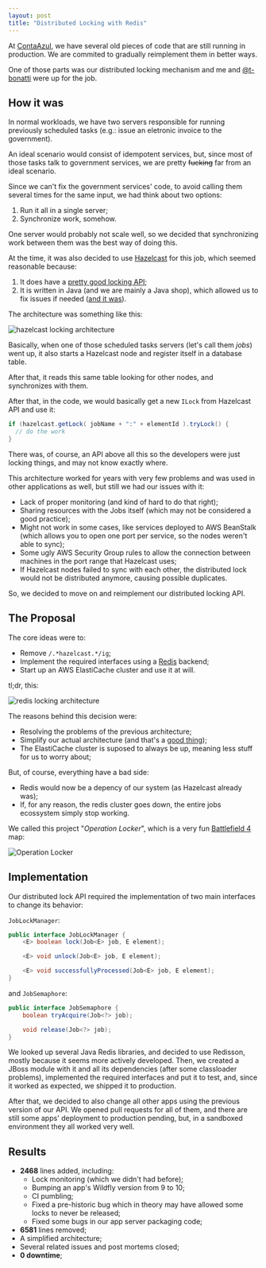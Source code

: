 ```yaml
---
layout: post
title: "Distributed Locking with Redis"
---
```


At [ContaAzul][], we have several old pieces of code that are still running
in production. We are commited to gradually reimplement them in better ways.

One of those parts was our distributed locking mechanism and me and
[@t-bonatti](https://github.com/t-bonatti) were up for the job.

[ContaAzul]: http://contaazul.com

## How it was

In normal workloads, we have two servers responsible for running previously
scheduled tasks (e.g.: issue an eletronic invoice to the government).

An ideal scenario would consist of idempotent services, but, since most
of those tasks talk to government services, we are pretty ~~fucking~~ far from
an ideal scenario.

Since we can't fix the government services' code, to avoid calling them
several times for the same input, we had think about two options:

1. Run it all in a single server;
2. Synchronize work, somehow.

One server would probably not scale well, so we decided that
synchronizing work between them was the best way of doing this.

At the time, it was also decided to use [Hazelcast][] for this job,
which seemed reasonable because:

1. It does have a [pretty good locking API](http://docs.hazelcast.org/docs/3.5/manual/html/lock.html);
2. It is written in Java (and we are mainly a Java shop), which allowed us
to fix issues if needed ([and it was][hazel-issue]).

The architecture was something like this:

![hazelcast locking architecture](https://cloud.githubusercontent.com/assets/245435/19310039/8f6e39ce-905e-11e6-9f16-8f23e750f088.png)

Basically, when one of those scheduled tasks servers (let's call them _jobs_)
went up, it also starts a Hazelcast node and register itself in a database
table.

After that, it reads this same table looking for other nodes, and synchronizes
with them.

After that, in the code, we would basically get a new `ILock` from Hazelcast
API and use it:

```java
if (hazelcast.getLock( jobName + ":" + elementId ).tryLock() {
  // do the work
}
```

There was, of course, an API above all this so the developers were just
locking things, and may not know exactly where.

This architecture worked for years with very few problems and was used in
other applications as well, but still we had our issues with it:

- Lack of proper monitoring (and kind of hard to do that right);
- Sharing resources with the Jobs itself (which may not be considered a good
practice);
- Might not work in some cases, like services deployed to AWS BeanStalk (which
allows you to open one port per service, so the nodes weren't able to sync);
- Some ugly AWS Security Group rules to allow the connection between machines
in the port range that Hazelcast uses;
- If Hazelcast nodes failed to sync with each other, the distributed lock
would not be distributed anymore, causing possible duplicates.

So, we decided to move on and reimplement our distributed locking API.

[hazel-issue]: https://github.com/hazelcast/hazelcast/issues/2217
[Hazelcast]: https://hazelcast.com/

## The Proposal

The core ideas were to:

- Remove `/.*hazelcast.*/ig`;
- Implement the required interfaces using a [Redis][] backend;
- Start up an AWS ElastiCache cluster and use it at will.

tl;dr, this:

![redis locking architecture](https://cloud.githubusercontent.com/assets/245435/19310049/943dd7de-905e-11e6-9c74-7c681de2dcd7.png)

The reasons behind this decision were:

- Resolving the problems of the previous architecture;
- Simplify our actual architecture (and that's a [good thing][simple]);
- The ElastiCache cluster is suposed to always be up, meaning less stuff
for us to worry about;

But, of course, everything have a bad side:

- Redis would now be a depency of our system (as Hazelcast already was);
- If, for any reason, the redis cluster goes down, the entire jobs ecossystem
simply stop working.

We called this project "_Operation Locker_", which is a very fun
[Battlefield 4][bf4] map:

![Operation Locker](https://cloud.githubusercontent.com/assets/245435/20439089/325cd208-ada1-11e6-8678-f8b7df79c3a0.png)

[simple]: https://medium.com/production-ready/simplicity-a-prerequisite-for-reliability-8d000f8d18df#.mv1o3i807
[Redis]: https://redis.io/
[bf4]: https://www.battlefield.com/games/battlefield-4

## Implementation

Our distributed lock API required the implementation of two main interfaces
to change its behavior:

`JobLockManager`:

```java
public interface JobLockManager {
	<E> boolean lock(Job<E> job, E element);

	<E> void unlock(Job<E> job, E element);

	<E> void successfullyProcessed(Job<E> job, E element);
}
```

and `JobSemaphore`:

```java
public interface JobSemaphore {
	boolean tryAcquire(Job<?> job);

	void release(Job<?> job);
}
```

We looked up several Java Redis libraries, and decided to use Redisson,
mostly because it seems more actively developed. Then, we created a JBoss
module with it and all its dependencies (after some classloader problems),
implemented the required interfaces and put it to test, and, since it
worked as expected, we shipped it to production.

After that, we decided to also change all other apps using the previous
version of our API. We opened pull requests for all of them, and there are
still some apps' deployment to production pending, but, in a sandboxed
environment they all worked very well.

## Results

- **2468** lines added, including:
  - Lock monitoring (which we didn't had before);
  - Bumping an app's Wildfly version from 9 to 10;
  - CI pumbling;
  - Fixed a pre-historic bug which in theory may have allowed some locks to never be released;
  - Fixed some bugs in our app server packaging code;
- **6581** lines removed;
- A simplified architecture;
- Several related issues and post mortems closed;
- **0 downtime**;

